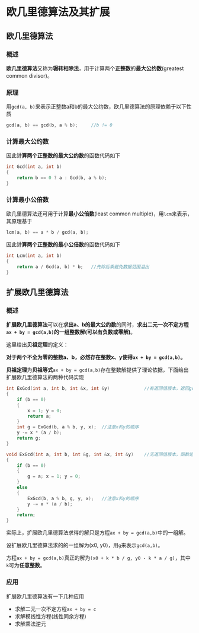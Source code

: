 # 欧几里德算法及其扩展

## 欧几里德算法

### 概述

**欧几里德算法**又称为**辗转相除法**，用于计算两个**正整数**的**最大公约数**(greatest common divisor)。

### 原理

用`gcd(a, b)`来表示正整数a和b的最大公约数，欧几里德算法的原理依赖于以下性质
```cpp
gcd(a, b) == gcd(b, a % b);     //b != 0
```

### 计算最大公约数

因此**计算两个正整数的最大公约数**的函数代码如下
```cpp
int Gcd(int a, int b)
{
    return b == 0 ? a : Gcd(b, a % b);
}
```

### 计算最小公倍数

欧几里德算法还可用于计算**最小公倍数**(least common multiple)，用`lcm`来表示，其原理基于
```cpp
lcm(a, b) == a * b / gcd(a, b);
```

因此**计算两个正整数的最小公倍数**的函数代码如下
```cpp
int Lcm(int a, int b)
{
    return a / Gcd(a, b) * b;   //先除后乘避免数据范围溢出
}
```

## 扩展欧几里德算法

### 概述

**扩展欧几里德算法**可以在**求出a、b的最大公约数**的同时，**求出二元一次不定方程`ax + by = gcd(a,b)`的一组整数解(可以有负数或零解)**。

这里给出**贝祖定理**的定义：

**对于两个不全为零的整数a、b，必然存在整数x、y使得`ax + by = gcd(a,b)`。**

**贝祖定理**为**贝祖等式**`ax + by = gcd(a,b)`存在整数解提供了理论依据，下面给出扩展欧几里德算法的两种代码实现
```cpp
int ExGcd(int a, int b, int &x, int &y)             //有返回值版本，返回gcd(a,b)
{
    if (b == 0)
    {
        x = 1; y = 0;
        return a;
    }
    int g = ExGcd(b, a % b, y, x);  //注意x和y的顺序
    y -= x * (a / b);
    return g;
}

void ExGcd(int a, int b, int &g, int &x, int &y)    //无返回值版本，函数运行完毕后g为gcd(a,b)
{
    if (b == 0)
    {
        g = a; x = 1; y = 0;
    }
    else
    {
        ExGcd(b, a % b, g, y, x);   //注意x和y的顺序
        y -= x * (a / b);
    }
    return;
}
```

实际上，扩展欧几里德算法求得的解只是方程`ax + by = gcd(a,b)`中的一组解。

设扩展欧几里德算法求的的一组解为(x0, y0)，用`g`来表示`gcd(a,b)`。

方程`ax + by = gcd(a,b)`真正的解为`(x0 + k * b / g, y0 - k * a / g)`，其中`k`可为**任意整数**。

### 应用

扩展欧几里德算法有一下几种应用

* 求解二元一次不定方程`ax + by = c`
* 求解模线性方程(线性同余方程)
* 求解乘法逆元
